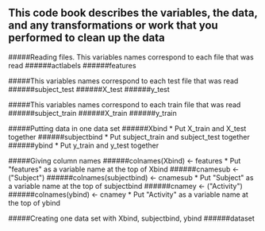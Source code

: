 ## This code book describes the variables, the data, and any transformations or work that you performed to clean up the data 

#####Reading files. This variables names correspond to each file that was read
######actlabels
######features

#####This variables names correspond to each test file that was read
######subject_test
######X_test
######y_test

#####This variables names correspond to each train file that was read
######subject_train
######X_train
######y_train

#####Putting data in one data set
######Xbind * Put X_train and X_test together
######subjectbind * Put subject_train and subject_test  together
######ybind * Put  y_train and y_test together

#####Giving column names
######colnames(Xbind) <- features * Put "features" as a variable name at the top of Xbind
######cnamesub <- ("Subject")
######colnames(subjectbind) <- cnamesub * Put "Subject" as a variable name at the top of subjectbind
######cnamey <- ("Activity")
######colnames(ybind) <- cnamey * Put "Activity" as a variable name at the top of ybind

#####Creating one data set with Xbind, subjectbind, ybind
######dataset

